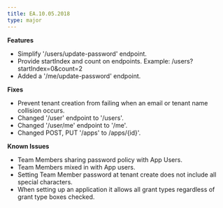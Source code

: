 ```yaml
---
title: EA.10.05.2018
type: major
---
```



**Features**

* Simplify '/users/update-password' endpoint.
* Provide startIndex and count on endpoints. Example: /users?startIndex=0&count=2
* Added a '/me/update-password' endpoint.


**Fixes**
* Prevent tenant creation from failing when an email or tenant name collision occurs.
* Changed '/user' endpoint to '/users'. 
* Changed '/user/me' endpoint to '/me'.
* Changed POST, PUT '/apps' to /apps/{id}'.
 

**Known Issues**
* Team Members sharing password policy with App Users.
* Team Members mixed in with App users.
* Setting Team Member password at tenant create does not include all special characters.
* When setting up an application it allows all grant types regardless of grant type boxes checked.


